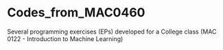 # Codes_from_MAC0460
Several programming exercises (EPs) developed for a College class (MAC 0122 - Introduction to Machine Learning)
